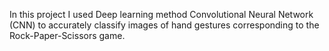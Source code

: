 In this project I used Deep learning method Convolutional Neural Network (CNN) to accurately classify images of hand gestures corresponding to the Rock-Paper-Scissors game.
